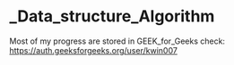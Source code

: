 # _Data_structure_Algorithm
 Most of my progress are stored in GEEK_for_Geeks
check: https://auth.geeksforgeeks.org/user/kwin007
